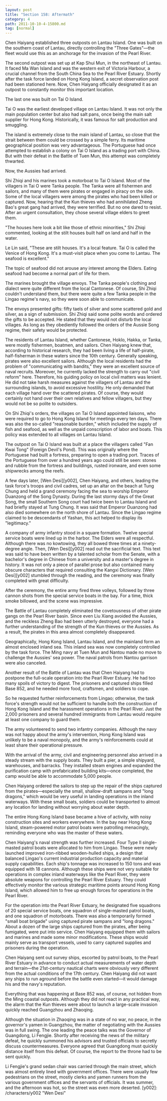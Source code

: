 ```yaml
---
layout: post
title: "Section 158: Aftermath"
category: 4
path: 2011-10-10-4-15800.md
tag: [normal]
---
```


Chen Haiyang established three outposts on Lantau Island. One was built on the southern coast of Lantau, directly controlling the "Three Gates"—the fleet would use this as an anchorage for the invasion of the Pearl River.

The second outpost was set up at Kap Shui Mun, in the northeast of Lantau. It faced Ma Wan Island and was the western exit of Victoria Harbour, a crucial channel from the South China Sea to the Pearl River Estuary. Shortly after the task force landed on Hong Kong Island, a secret observation post had been stationed here. Now, Chen Haiyang officially designated it as an outpost to constantly monitor this important location.

The last one was built on Tai O Island.

Tai O was the earliest developed village on Lantau Island. It was not only the main population center but also had salt pans, once being the main salt supplier for Hong Kong. Historically, it was famous for salt production and smuggling.

The island is extremely close to the main island of Lantau, so close that the strait between them could be crossed by a simple ferry. Its maritime geographical position was very advantageous. The Portuguese had once attempted to establish a colony on Tai O Island as a trading port with China. But with their defeat in the Battle of Tuen Mun, this attempt was completely thwarted.

Now, the Aussies had arrived.

Shi Zhiqi and his marines took a motorboat to Tai O Island. Most of the villagers in Tai O were Tanka people. The Tanka were all fishermen and sailors, and many of them were pirates or engaged in piracy on the side. Some of the local villagers were among the pirates who had been killed or captured. Now, hearing that the Kun thieves who had annihilated Zheng Bao's great gang had arrived, they were terrified. But no one dared to resist. After an urgent consultation, they chose several village elders to greet them.

"The houses here look a bit like those of ethnic minorities," Shi Zhiqi commented, looking at the stilt houses built half on land and half in the water.

Le Lin said, "These are stilt houses. It's a local feature. Tai O is called the Venice of Hong Kong. It's a must-visit place when you come to Lantau. The seafood is excellent."

The topic of seafood did not arouse any interest among the Elders. Eating seafood had become a normal part of life for them.

The marines brought the village envoys. The Tanka people's clothing and dialect were quite different from the local Cantonese. Of course, Shi Zhiqi couldn't understand them, but there were quite a few Tanka people in the Lingao regime's navy, so they were soon able to communicate.

The envoys presented gifts: fifty taels of silver and some scattered gold and silver, as a sign of submission. Shi Zhiqi said some polite words and ordered the gifts to be accepted. He stated that they would not disturb the local villages. As long as they obediently followed the orders of the Aussie Song regime, their safety would be protected.

The residents of Lantau Island, whether Cantonese, Hoklo, Hakka, or Tanka, were mostly fishermen, boatmen, and sailors. Chen Haiyang knew that, according to historical research, they had been living a life of half-pirate, half-fisherman in these waters since the 10th century. Generally speaking, pirates were also excellent sailors. Although the local residents had the problem of "communicating with bandits," they were an excellent source of naval recruits. Moreover, he currently lacked the strength to carry out "civil reform" here. Therefore, his guiding policy on local civil matters was lenient. He did not take harsh measures against the villagers of Lantau and the surrounding islands, to avoid excessive hostility. He only demanded that each village hand over the scattered pirates. Of course, they would certainly not hand over their own relatives and fellow villagers, but they would not be so polite to outsiders.

On Shi Zhiqi's orders, the villages on Tai O Island appointed liaisons, who were required to go to Hong Kong Island for meetings every ten days. There was also the so-called "reasonable burden," which included the supply of fish and seafood, as well as the unpaid conscription of labor and boats. This policy was extended to all villages on Lantau Island.

The outpost on Tai O Island was built at a place the villagers called "Fan Kwai Tong" (Foreign Devil's Pond). This was originally where the Portuguese had built a fortress, preparing to open a trading port. Traces of the Portuguese from over a hundred years ago could still be seen: stones and rubble from the fortress and buildings, rusted ironware, and even some shipwrecks among the reefs.

A few days later, [Wen Desi][y002], Chen Haiyang, and others, leading the task force's troops and civil cadres, set up an altar on the beach at Tung Chung and held a grand ceremony facing the sea to worship Emperor Duanzong of the Song Dynasty. During the last stormy days of the Great Song, the small Southern Song court had twice been to Lantau Island and had briefly stayed at Tung Chung. It was said that Emperor Duanzong had also died somewhere on the north shore of Lantau. Since the Lingao regime claimed to be descendants of Yashan, this act helped to display its "legitimacy."

A company of army infantry stood in a square formation. Twelve special service boats were lined up in the harbor. The Elders were all respectful. Although there was no kowtowing, they all bowed three times at a ninety-degree angle. Then, [Wen Desi][y002] read out the sacrificial text. This text was said to have been written by a talented scholar from the Senate, with a bachelor's degree in Chinese from a university and a master's degree in history. It was not only a piece of parallel prose but also contained many obscure characters that required consulting the Kangxi Dictionary. [Wen Desi][y002] stumbled through the reading, and the ceremony was finally completed with great difficulty.

After the ceremony, the entire army fired three volleys, followed by three cannon shots from the special service boats in the bay. For a time, thick smoke billowed, and the scene was impressive.

The Battle of Lantau completely eliminated the covetousness of other pirate gangs on the Pearl River basin. Since even Liu Xiang avoided the Aussies, and the reckless Zheng Bao had been utterly destroyed, everyone had a further understanding of the strength of the Kun thieves or the Aussies. As a result, the pirates in this area almost completely disappeared.

Geographically, Hong Kong Island, Lantau Island, and the mainland form an almost enclosed inland sea. This inland sea was now completely controlled by the task force. The Ming navy at Tuen Mun and Nantou made no move to challenge the Aussies' sea power. The naval patrols from Nantou garrison were also canceled.

Another result of the Battle of Lantau was that Chen Haiyang had to postpone the full-scale operation into the Pearl River Estuary. He had too many spoils of victory to digest. The prisoners and captured ships filled Base 852, and he needed more food, craftsmen, and soldiers to cope.

So he requested further reinforcements from Lingao; otherwise, the task force's strength would not be sufficient to handle both the construction of Hong Kong Island and the harassment operations in the Pearl River. Just the 2,000 prisoners and several hundred immigrants from Lantau would require at least one company to guard them.

The army volunteered to send two infantry companies. Although the navy was not happy about the army's intervention, Hong Kong Island was unlikely to be a naval monopoly, and the army's reinforcements could at least share their operational pressure.

With the arrival of the army, civil and engineering personnel also arrived in a steady stream with the supply boats. They built a pier, a simple shipyard, warehouses, and barracks. They installed steam engines and expanded the purification camp with prefabricated building kits—once completed, the camp would be able to accommodate 5,000 people.

Chen Haiyang ordered the sailors to step up the repair of the ships captured from the pirates—especially the small, shallow-draft sampans and "long dragons," which would be very useful in landing operations in the inland waterways. With these small boats, soldiers could be transported to almost any location for landing without worrying about water depth.

The entire Hong Kong Island base became a hive of activity, with noisy construction sites and workers everywhere. In the bay near Hong Kong Island, steam-powered motor patrol boats were patrolling menacingly, reminding everyone who was the master of these waters.

Chen Haiyang's naval strength was further increased. Four Type II single-masted patrol boats were allocated to him from Lingao. These were newly launched improved iron-ribbed wooden-hulled ships, a design that balanced Lingao's current industrial production capacity and material supply capabilities. Each ship's tonnage was increased to 150 tons and was equipped with 18 cannons. Although these ships were not very suitable for operations in complex inland waterways like the Pearl River, they were absolute weapons for controlling the Pearl River Estuary. They could effectively monitor the various strategic maritime points around Hong Kong Island, which allowed him to free up enough forces for operations in the Pearl River.

For the operation into the Pearl River Estuary, he designated five squadrons of 20 special service boats, one squadron of single-masted patrol boats, and one squadron of motorboats. There was also a temporarily formed "small boat brigade" using captured pirate sampans and "long dragons." About a dozen of the large ships captured from the pirates, after being fumigated, were put into service. Chen Haiyang equipped them with sailors and marines and made some minor modifications. These ships would mainly serve as transport vessels, used to carry captured supplies and prisoners during the operation.

Chen Haiyang sent out survey ships, escorted by patrol boats, to the Pearl River Estuary in advance to conduct actual measurements of water depth and terrain—the 21st-century nautical charts were obviously very different from the actual conditions of the 17th century. Chen Haiyang did not want any ships to run aground before the battle even started—it would damage his and the navy's reputation.

Everything that was happening at Base 852 was, of course, not hidden from the Ming coastal outposts. Although they did not react in any practical way, the alarm that the Kun thieves were about to launch a large-scale invasion quickly reached Guangzhou and Zhaoqing.

Although the situation in Zhaoqing was in a state of no war, no peace, in the governor's yamen in Guangzhou, the matter of negotiating with the Aussies was in full swing. The one leading the peace talks was the Governor of Guangdong, Li Fengjie. Shortly after receiving the news of the military defeat, he quickly summoned his advisors and trusted officials to secretly discuss countermeasures. Everyone agreed that Guangdong must quickly distance itself from this defeat. Of course, the report to the throne had to be sent quickly.

Li Fengjie's grand sedan chair was carried through the main street, which was almost entirely lined with government offices. There were usually few pedestrians on the street, mostly clerks and yamen runners from the various government offices and the servants of officials. It was summer, and the afternoon was hot, so the street was even more deserted.
[y002]: /characters/y002 "Wen Desi"